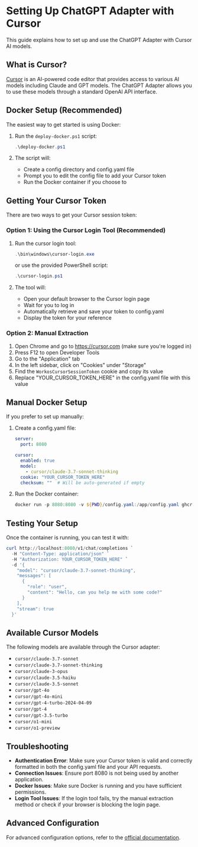# Setting Up ChatGPT Adapter with Cursor

This guide explains how to set up and use the ChatGPT Adapter with Cursor AI models.

## What is Cursor?

[Cursor](https://www.cursor.com/) is an AI-powered code editor that provides access to various AI models including Claude and GPT models. The ChatGPT Adapter allows you to use these models through a standard OpenAI API interface.

## Docker Setup (Recommended)

The easiest way to get started is using Docker:

1. Run the `deploy-docker.ps1` script:
   ```powershell
   .\deploy-docker.ps1
   ```

2. The script will:
   - Create a config directory and config.yaml file
   - Prompt you to edit the config file to add your Cursor token
   - Run the Docker container if you choose to

## Getting Your Cursor Token

There are two ways to get your Cursor session token:

### Option 1: Using the Cursor Login Tool (Recommended)

1. Run the cursor login tool:
   ```powershell
   .\bin\windows\cursor-login.exe
   ```
   or use the provided PowerShell script:
   ```powershell
   .\cursor-login.ps1
   ```

2. The tool will:
   - Open your default browser to the Cursor login page
   - Wait for you to log in
   - Automatically retrieve and save your token to config.yaml
   - Display the token for your reference

### Option 2: Manual Extraction

1. Open Chrome and go to https://cursor.com (make sure you're logged in)
2. Press F12 to open Developer Tools
3. Go to the "Application" tab
4. In the left sidebar, click on "Cookies" under "Storage"
5. Find the `WorkosCursorSessionToken` cookie and copy its value
6. Replace "YOUR_CURSOR_TOKEN_HERE" in the config.yaml file with this value

## Manual Docker Setup

If you prefer to set up manually:

1. Create a config.yaml file:
   ```yaml
   server:
     port: 8080

   cursor:
     enabled: true
     model:
       - cursor/claude-3.7-sonnet-thinking
     cookie: "YOUR_CURSOR_TOKEN_HERE"
     checksum: ""  # Will be auto-generated if empty
   ```

2. Run the Docker container:
   ```powershell
   docker run -p 8080:8080 -v ${PWD}/config.yaml:/app/config.yaml ghcr.io/bincooo/chatgpt-adapter:latest
   ```

## Testing Your Setup

Once the container is running, you can test it with:

```powershell
curl http://localhost:8080/v1/chat/completions `
  -H "Content-Type: application/json" `
  -H "Authorization: YOUR_CURSOR_TOKEN_HERE" `
  -d '{
    "model": "cursor/claude-3.7-sonnet-thinking",
    "messages": [
      {
        "role": "user",
        "content": "Hello, can you help me with some code?"
      }
    ],
    "stream": true
  }'
```

## Available Cursor Models

The following models are available through the Cursor adapter:

- `cursor/claude-3.7-sonnet`
- `cursor/claude-3.7-sonnet-thinking`
- `cursor/claude-3-opus`
- `cursor/claude-3.5-haiku`
- `cursor/claude-3.5-sonnet`
- `cursor/gpt-4o`
- `cursor/gpt-4o-mini`
- `cursor/gpt-4-turbo-2024-04-09`
- `cursor/gpt-4`
- `cursor/gpt-3.5-turbo`
- `cursor/o1-mini`
- `cursor/o1-preview`

## Troubleshooting

- **Authentication Error**: Make sure your Cursor token is valid and correctly formatted in both the config.yaml file and your API requests.
- **Connection Issues**: Ensure port 8080 is not being used by another application.
- **Docker Issues**: Make sure Docker is running and you have sufficient permissions.
- **Login Tool Issues**: If the login tool fails, try the manual extraction method or check if your browser is blocking the login page.

## Advanced Configuration

For advanced configuration options, refer to the [official documentation](https://bincooo.github.io/chatgpt-adapter/#/cursor).
